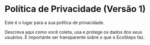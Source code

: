 # Política de Privacidade (Versão 1)

Este é o lugar para a sua política de privacidade.

Descreva aqui como você coleta, usa e protege os dados dos seus usuários. É importante ser transparente sobre o que o EcoSteps faz.